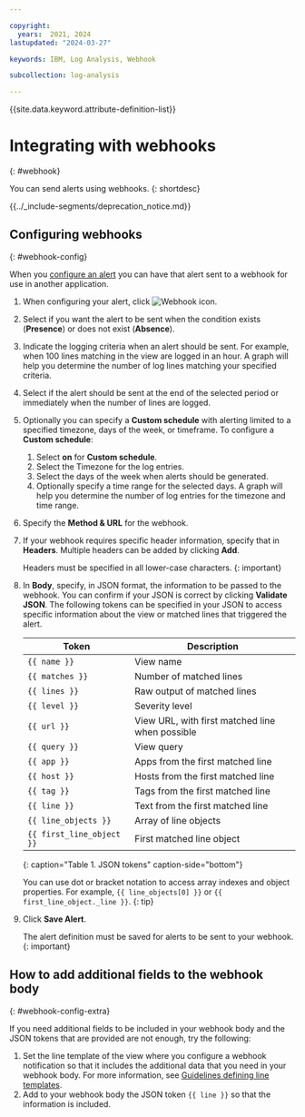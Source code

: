 ```yaml
---

copyright:
  years:  2021, 2024
lastupdated: "2024-03-27"

keywords: IBM, Log Analysis, Webhook

subcollection: log-analysis

---
```


{{site.data.keyword.attribute-definition-list}}

# Integrating with webhooks
{: #webhook}

You can send alerts using webhooks.
{: shortdesc}

<!-- common deprecation notice -->
{{../_include-segments/deprecation_notice.md}}

## Configuring webhooks
{: #webhook-config}

When you [configure an alert](/docs/log-analysis?topic=log-analysis-alerts) you can have that alert sent to a webhook for use in another application.

1. When configuring your alert, click ![Webhook icon](/images/webhook.png "Webhook icon").

2. Select if you want the alert to be sent when the condition exists (**Presence**) or does not exist (**Absence**).

3. Indicate the logging criteria when an alert should be sent.  For example, when 100 lines matching in the view are logged in an hour.  A graph will help you determine the number of log lines matching your specified criteria.

4. Select if the alert should be sent at the end of the selected period or immediately when the number of lines are logged.

5. Optionally you can specify a **Custom schedule** with alerting limited to a specified timezone, days of the week, or timeframe. To configure a **Custom schedule**:

    1. Select **on** for **Custom schedule**.
    2. Select the Timezone for the log entries.
    3. Select the days of the week when alerts should be generated.
    4. Optionally specify a time range for the selected days. A graph will help you determine the number of log entries for the timezone and time range.

6. Specify the **Method & URL** for the webhook.

7. If your webhook requires specific header information, specify that in **Headers**.  Multiple headers can be added by clicking **Add**.

    Headers must be specified in all lower-case characters.
    {: important}

8. In **Body**, specify, in JSON format, the information to be passed to the webhook. You can confirm if your JSON is correct by clicking **Validate JSON**.  The following tokens can be specified in your JSON to access specific information about the view or matched lines that triggered the alert.

    | Token | Description |
    | -------------- | -------------- |
    | `{{ name }}` | View name |
    | `{{ matches }}` | Number of matched lines |
    | `{{ lines }}` | Raw output of matched lines |
    | `{{ level }}` | Severity level |
    | `{{ url }}` | View URL, with first matched line when possible |
    | `{{ query }}` | View query |
    | `{{ app }}` | Apps from the first matched line |
    | `{{ host }}` | Hosts from the first matched line |
    | `{{ tag }}` | Tags from the first matched line |
    | `{{ line }}` | Text from the first matched line |
    | `{{ line_objects }}` | Array of line objects |
    | `{{ first_line_object }}` | First matched line object |
    {: caption="Table 1. JSON tokens" caption-side="bottom"}

     You can use dot or bracket notation to access array indexes and object properties.  For example, `{{ line_objects[0] }}` or `{{ first_line_object._line }}`.
     {: tip}

9. Click **Save Alert**.

   The alert definition must be saved for alerts to be sent to your webhook.
   {: important}

## How to add additional fields to the webhook body
{: #webhook-config-extra}

If you need additional fields to be included in your webhook body and the JSON tokens that are provided are not enough, try the following:
1. Set the line template of the view where you configure a webhook notification so that it includes the additional data that you need in your webhook body. For more information, see [Guidelines defining line templates](/docs/log-analysis?topic=log-analysis-view_logs#views_line).
2. Add to your webhook body the JSON token `{{ line }}` so that the information is included.
